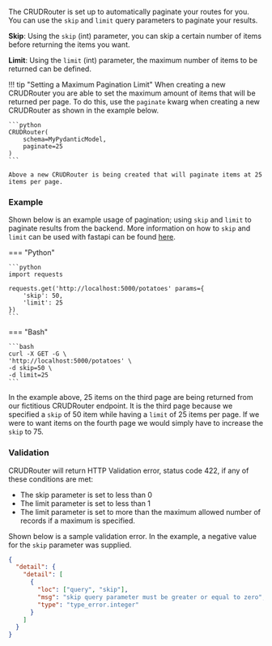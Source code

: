 The CRUDRouter is set up to automatically paginate your routes for you. You can use the `skip` and `limit` query parameters to
paginate your results.

**Skip**:
Using the `skip` (int) parameter, you can skip a certain number of items before returning the items you want.

**Limit**:
Using the `limit` (int) parameter, the maximum number of items to be returned can be defined.

!!! tip "Setting a Maximum Pagination Limit"
    When creating a new CRUDRouter you are able to set the maximum amount of items that will be returned per page.
    To do this, use the `paginate` kwarg when creating a new CRUDRouter as shown in the example below.

    ```python
    CRUDRouter(
        schema=MyPydanticModel, 
        paginate=25
    )
    ```

    Above a new CRUDRouter is being created that will paginate items at 25 items per page.


### Example
Shown below is an example usage of pagination; using `skip` and `limit` to paginate results from the backend. More information on how to 
`skip` and `limit` can be used with fastapi can be found [here](https://fastapi.tiangolo.com/tutorial/sql-databases/#crud-utils).

=== "Python"

    ```python
    import requests

    requests.get('http://localhost:5000/potatoes' params={
        'skip': 50,
        'limit': 25
    })
    ```

=== "Bash"

    ```bash
    curl -X GET -G \
    'http://localhost:5000/potatoes' \
    -d skip=50 \
    -d limit=25
    ```

In the example above, 25 items on the third page are being returned from our fictitious CRUDRouter endpoint. It is the third
page because we specified a `skip` of 50 item while having a `limit` of 25 items per page. If we were to want items on the fourth 
page we would simply have to increase the `skip` to 75.



### Validation
CRUDRouter will return HTTP Validation error, status code 422, if any of these conditions are met:

- The skip parameter is set to less than 0
- The limit parameter is set to less than 1
- The limit parameter is set to more than the maximum allowed number of records if a maximum is specified.

Shown below is a sample validation error. In the example, a negative value for the `skip` parameter was supplied.
```json
{
  "detail": {
    "detail": [
      {
        "loc": ["query", "skip"],
        "msg": "skip query parameter must be greater or equal to zero",
        "type": "type_error.integer"
      }
    ]
  }
}
```






